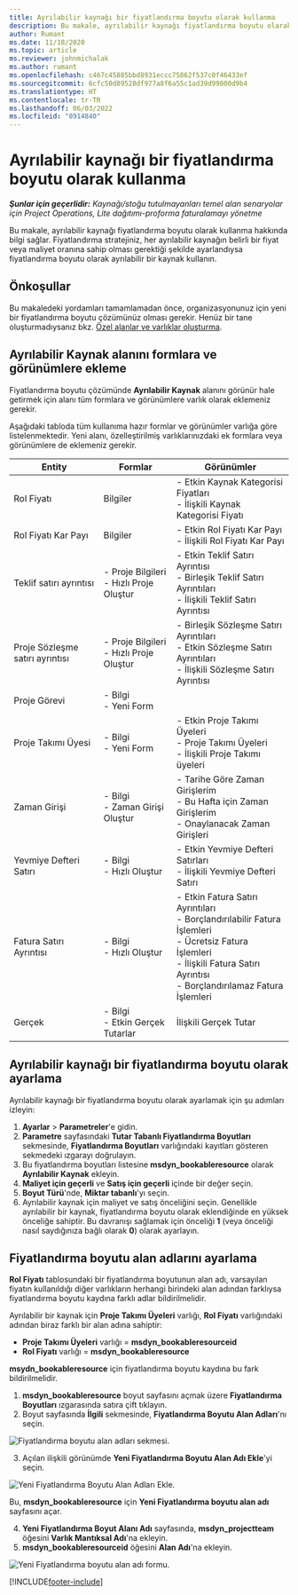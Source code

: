 ```yaml
---
title: Ayrılabilir kaynağı bir fiyatlandırma boyutu olarak kullanma
description: Bu makale, ayrılabilir kaynağı fiyatlandırma boyutu olarak kullanma hakkında bilgi sağlar.
author: Rumant
ms.date: 11/18/2020
ms.topic: article
ms.reviewer: johnmichalak
ms.author: rumant
ms.openlocfilehash: c467c45885bbd8931eccc75862f537c0f46433ef
ms.sourcegitcommit: 6cfc50d89528df977a8f6a55c1ad39d99800d9b4
ms.translationtype: HT
ms.contentlocale: tr-TR
ms.lasthandoff: 06/03/2022
ms.locfileid: "8914840"
---
```

# <a name="use-a-bookable-resource-as-a-pricing-dimension"></a>Ayrılabilir kaynağı bir fiyatlandırma boyutu olarak kullanma

 _**Şunlar için geçerlidir:** Kaynağı/stoğu tutulmayanları temel alan senaryolar için Project Operations, Lite dağıtımı-proforma faturalamayı yönetme_ 

Bu makale, ayrılabilir kaynağı fiyatlandırma boyutu olarak kullanma hakkında bilgi sağlar. Fiyatlandırma stratejiniz, her ayrılabilir kaynağın belirli bir fiyat veya maliyet oranına sahip olması gerektiği şekilde ayarlandıysa fiyatlandırma boyutu olarak ayrılabilir bir kaynak kullanın.

## <a name="prerequisites"></a>Önkoşullar
Bu makaledeki yordamları tamamlamadan önce, organizasyonunuz için yeni bir fiyatlandırma boyutu çözümünüz olması gerekir. Henüz bir tane oluşturmadıysanız bkz. [Özel alanlar ve varlıklar oluşturma](../pricing-costing/create-custom-fields-entities-pricing-dimensions.md).

## <a name="add-the-bookable-resource-field-to-forms-and-views"></a>Ayrılabilir Kaynak alanını formlara ve görünümlere ekleme
Fiyatlandırma boyutu çözümünde **Ayrılabilir Kaynak** alanını görünür hale getirmek için alanı tüm formlara ve görünümlere varlık olarak eklemeniz gerekir.

Aşağıdaki tabloda tüm kullanıma hazır formlar ve görünümler varlığa göre listelenmektedir. Yeni alanı, özelleştirilmiş varlıklarınızdaki ek formlara veya görünümlere de eklemeniz gerekir.

|   Entity        | Formlar   |Görünümler        |
| ------------------------------|---------------------------------|----------------------------------|
|  Rol Fiyatı| Bilgiler | - Etkin Kaynak Kategorisi Fiyatları<br> - İlişkili Kaynak Kategorisi Fiyatı |
|  Rol Fiyatı Kar Payı| Bilgiler| - Etkin Rol Fiyatı Kar Payı<br>- İlişkili Rol Fiyatı Kar Payı |
|  Teklif satırı ayrıntısı| - Proje Bilgileri<br>- Hızlı Proje Oluştur| - Etkin Teklif Satırı Ayrıntısı<br>- Birleşik Teklif Satırı Ayrıntıları<br>- İlişkili Teklif Satırı Ayrıntısı |
|  Proje Sözleşme satırı ayrıntısı| - Proje Bilgileri<br>- Hızlı Proje Oluştur| - Birleşik Sözleşme Satırı Ayrıntıları<br>- Etkin Sözleşme Satırı Ayrıntıları<br>- İlişkili Sözleşme Satırı Ayrıntısı |
|  Proje Görevi| - Bilgi<br>- Yeni Form| &nbsp; |
|  Proje Takımı Üyesi| - Bilgi<br>- Yeni Form| - Etkin Proje Takımı Üyeleri<br>- Proje Takımı Üyeleri<br>- İlişkili Proje Takımı üyeleri |
|  Zaman Girişi| - Bilgi<br>- Zaman Girişi Oluştur| - Tarihe Göre Zaman Girişlerim<br>- Bu Hafta için Zaman Girişlerim<br>- Onaylanacak Zaman Girişleri|
|  Yevmiye Defteri Satırı| - Bilgi<br>- Hızlı Oluştur| - Etkin Yevmiye Defteri Satırları<br>- İlişkili Yevmiye Defteri Satırı |
|  Fatura Satırı Ayrıntısı| - Bilgi<br>- Hızlı Oluştur| - Etkin Fatura Satırı Ayrıntıları<br>- Borçlandırılabilir Fatura İşlemleri<br>- Ücretsiz Fatura İşlemleri<br>- İlişkili Fatura Satırı Ayrıntısı <br>- Borçlandırılamaz Fatura İşlemleri|
|  Gerçek| - Bilgi<br>- Etkin Gerçek Tutarlar| İlişkili Gerçek Tutar |

## <a name="set-up-a-bookable-resource-as-a-pricing-dimension"></a>Ayrılabilir kaynağı bir fiyatlandırma boyutu olarak ayarlama
Ayrılabilir kaynağı bir fiyatlandırma boyutu olarak ayarlamak için şu adımları izleyin:

1. **Ayarlar** > **Parametreler**'e gidin. 
2. **Parametre** sayfasındaki **Tutar Tabanlı Fiyatlandırma Boyutları** sekmesinde, **Fiyatlandırma Boyutları** varlığındaki kayıtları gösteren sekmedeki ızgarayı doğrulayın. 
2. Bu fiyatlandırma boyutları listesine **msdyn_bookableresource** olarak **Ayrılabilir Kaynak** ekleyin. 
3. **Maliyet için geçerli** ve **Satış için geçerli** içinde bir değer seçin.
4. **Boyut Türü**'nde, **Miktar tabanlı**'yı seçin. 
5. Ayrılabilir kaynak için maliyet ve satış önceliğini seçin. Genellikle ayrılabilir bir kaynak, fiyatlandırma boyutu olarak eklendiğinde en yüksek önceliğe sahiptir. Bu davranışı sağlamak için önceliği **1** (veya önceliği nasıl saydığınıza bağlı olarak **0**) olarak ayarlayın.

## <a name="set-up-pricing-dimension-field-names"></a>Fiyatlandırma boyutu alan adlarını ayarlama

**Rol Fiyatı** tablosundaki bir fiyatlandırma boyutunun alan adı, varsayılan fiyatın kullanıldığı diğer varlıkların herhangi birindeki alan adından farklıysa fiyatlandırma boyutu kaydına farklı adlar bildirilmelidir.  

Ayrılabilir bir kaynak için **Proje Takımı Üyeleri** varlığı, **Rol Fiyatı** varlığındaki adından biraz farklı bir alan adına sahiptir: 

 - **Proje Takımı Üyeleri** varlığı = **msdyn_bookableresourceid**
 - **Rol Fiyatı** varlığı = **msdyn_bookableresource**

**msydn_bookableresource** için fiyatlandırma boyutu kaydına bu fark bildirilmelidir.

1. **msdyn_bookableresource** boyut sayfasını açmak üzere **Fiyatlandırma Boyutları** ızgarasında satıra çift tıklayın.
2. Boyut sayfasında **İlgili** sekmesinde, **Fiyatlandırma Boyutu Alan Adları**'nı seçin.

  ![Fiyatlandırma boyutu alan adları sekmesi.](media/PD-fieldname.png)

3. Açılan ilişkili görünümde **Yeni Fiyatlandırma Boyutu Alan Adı Ekle**'yi seçin.

  ![Yeni Fiyatlandırma Boyutu Alan Adları Ekle.](media/Add-NewPD-fieldname.png)

  Bu, **msdyn_bookableresource** için **Yeni Fiyatlandırma boyutu alan adı** sayfasını açar. 

4. **Yeni Fiyatlandırma Boyut Alanı Adı** sayfasında, **msdyn_projectteam** öğesini **Varlık Mantıksal Adı**'na ekleyin.
5. **msdyn_bookableresourceid** öğesini **Alan Adı**'na ekleyin.

 ![Yeni Fiyatlandırma boyutu alan adı formu.](media/PD-fieldname-Added.png)


[!INCLUDE[footer-include](../includes/footer-banner.md)]